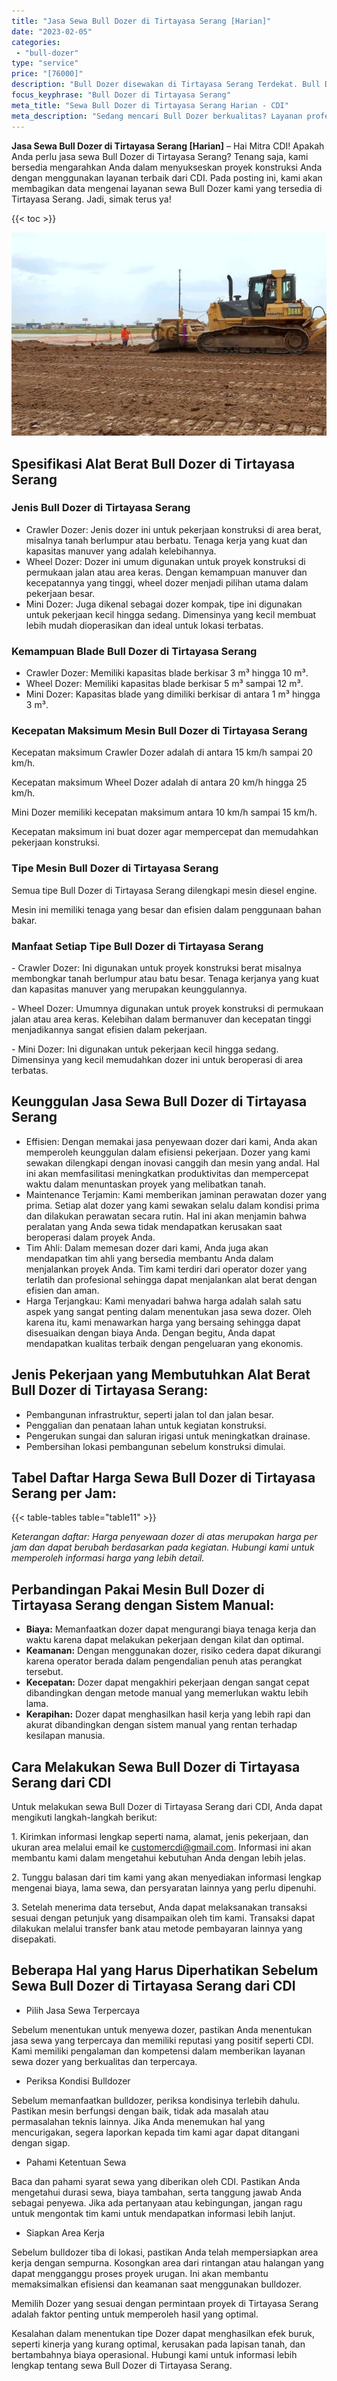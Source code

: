 ```yaml
---
title: "Jasa Sewa Bull Dozer di Tirtayasa Serang [Harian]"
date: "2023-02-05"
categories:
 - "bull-dozer"
type: "service"
price: "[76000]"
description: "Bull Dozer disewakan di Tirtayasa Serang Terdekat. Bull Dozer ini menjadi solusi utama dalam proyek pembangunan sebagai alat berat handal dan efisien. Hubungi kami untuk informasi lebih detail."
focus_keyphrase: "Bull Dozer di Tirtayasa Serang"
meta_title: "Sewa Bull Dozer di Tirtayasa Serang Harian - CDI"
meta_description: "Sedang mencari Bull Dozer berkualitas? Layanan profesional kami siap melayani dengan penawaran terbaik. Klik untuk info lebih lanjut."
---
```


**Jasa Sewa Bull Dozer di Tirtayasa Serang [Harian]** – Hai Mitra CDI! Apakah Anda perlu jasa sewa Bull Dozer di Tirtayasa Serang? Tenang saja, kami bersedia mengarahkan Anda dalam menyukseskan proyek konstruksi Anda dengan menggunakan layanan terbaik dari CDI. Pada posting ini, kami akan membagikan data mengenai layanan sewa Bull Dozer kami yang tersedia di Tirtayasa Serang. Jadi, simak terus ya!

{{< toc >}}

![Jasa Sewa Bull Dozer di Tirtayasa Serang [Harian]](/images/bull-dozer/bull-dozer-18.jpg)

## Spesifikasi Alat Berat Bull Dozer di Tirtayasa Serang

### Jenis Bull Dozer di Tirtayasa Serang

*   Crawler Dozer: Jenis dozer ini untuk pekerjaan konstruksi di area berat, misalnya tanah berlumpur atau berbatu. Tenaga kerja yang kuat dan kapasitas manuver yang adalah kelebihannya.
*   Wheel Dozer: Dozer ini umum digunakan untuk proyek konstruksi di permukaan jalan atau area keras. Dengan kemampuan manuver dan kecepatannya yang tinggi, wheel dozer menjadi pilihan utama dalam pekerjaan besar.
*   Mini Dozer: Juga dikenal sebagai dozer kompak, tipe ini digunakan untuk pekerjaan kecil hingga sedang. Dimensinya yang kecil membuat lebih mudah dioperasikan dan ideal untuk lokasi terbatas.

### Kemampuan Blade Bull Dozer di Tirtayasa Serang

*   Crawler Dozer: Memiliki kapasitas blade berkisar 3 m³ hingga 10 m³.
*   Wheel Dozer: Memiliki kapasitas blade berkisar 5 m³ sampai 12 m³.
*   Mini Dozer: Kapasitas blade yang dimiliki berkisar di antara 1 m³ hingga 3 m³.

### Kecepatan Maksimum Mesin Bull Dozer di Tirtayasa Serang

Kecepatan maksimum Crawler Dozer adalah di antara 15 km/h sampai 20 km/h.

Kecepatan maksimum Wheel Dozer adalah di antara 20 km/h hingga 25 km/h.

Mini Dozer memiliki kecepatan maksimum antara 10 km/h sampai 15 km/h.

Kecepatan maksimum ini buat dozer agar mempercepat dan memudahkan pekerjaan konstruksi.

### Tipe Mesin Bull Dozer di Tirtayasa Serang

Semua tipe Bull Dozer di Tirtayasa Serang dilengkapi mesin diesel engine.

Mesin ini memiliki tenaga yang besar dan efisien dalam penggunaan bahan bakar.

### Manfaat Setiap Tipe Bull Dozer di Tirtayasa Serang

\- Crawler Dozer: Ini digunakan untuk proyek konstruksi berat misalnya membongkar tanah berlumpur atau batu besar. Tenaga kerjanya yang kuat dan kapasitas manuver yang merupakan keunggulannya.

\- Wheel Dozer: Umumnya digunakan untuk proyek konstruksi di permukaan jalan atau area keras. Kelebihan dalam bermanuver dan kecepatan tinggi menjadikannya sangat efisien dalam pekerjaan.

\- Mini Dozer: Ini digunakan untuk pekerjaan kecil hingga sedang. Dimensinya yang kecil memudahkan dozer ini untuk beroperasi di area terbatas.

## Keunggulan Jasa Sewa Bull Dozer di Tirtayasa Serang

*   Effisien: Dengan memakai jasa penyewaan dozer dari kami, Anda akan memperoleh keunggulan dalam efisiensi pekerjaan. Dozer yang kami sewakan dilengkapi dengan inovasi canggih dan mesin yang andal. Hal ini akan memfasilitasi meningkatkan produktivitas dan mempercepat waktu dalam menuntaskan proyek yang melibatkan tanah.
*   Maintenance Terjamin: Kami memberikan jaminan perawatan dozer yang prima. Setiap alat dozer yang kami sewakan selalu dalam kondisi prima dan dilakukan perawatan secara rutin. Hal ini akan menjamin bahwa peralatan yang Anda sewa tidak mendapatkan kerusakan saat beroperasi dalam proyek Anda.
*   Tim Ahli: Dalam memesan dozer dari kami, Anda juga akan mendapatkan tim ahli yang bersedia membantu Anda dalam menjalankan proyek Anda. Tim kami terdiri dari operator dozer yang terlatih dan profesional sehingga dapat menjalankan alat berat dengan efisien dan aman.
*   Harga Terjangkau: Kami menyadari bahwa harga adalah salah satu aspek yang sangat penting dalam menentukan jasa sewa dozer. Oleh karena itu, kami menawarkan harga yang bersaing sehingga dapat disesuaikan dengan biaya Anda. Dengan begitu, Anda dapat mendapatkan kualitas terbaik dengan pengeluaran yang ekonomis.

## Jenis Pekerjaan yang Membutuhkan Alat Berat Bull Dozer di Tirtayasa Serang:

*   Pembangunan infrastruktur, seperti jalan tol dan jalan besar.
*   Penggalian dan penataan lahan untuk kegiatan konstruksi.
*   Pengerukan sungai dan saluran irigasi untuk meningkatkan drainase.
*   Pembersihan lokasi pembangunan sebelum konstruksi dimulai.

## Tabel Daftar Harga Sewa Bull Dozer di Tirtayasa Serang per Jam:

{{< table-tables table="table11" >}}

_Keterangan daftar: Harga penyewaan dozer di atas merupakan harga per jam dan dapat berubah berdasarkan pada kegiatan. Hubungi kami untuk memperoleh informasi harga yang lebih detail._

## Perbandingan Pakai Mesin Bull Dozer di Tirtayasa Serang dengan Sistem Manual:

*   **Biaya:** Memanfaatkan dozer dapat mengurangi biaya tenaga kerja dan waktu karena dapat melakukan pekerjaan dengan kilat dan optimal.
*   **Keamanan:** Dengan menggunakan dozer, risiko cedera dapat dikurangi karena operator berada dalam pengendalian penuh atas perangkat tersebut.
*   **Kecepatan:** Dozer dapat mengakhiri pekerjaan dengan sangat cepat dibandingkan dengan metode manual yang memerlukan waktu lebih lama.
*   **Kerapihan:** Dozer dapat menghasilkan hasil kerja yang lebih rapi dan akurat dibandingkan dengan sistem manual yang rentan terhadap kesilapan manusia.

## Cara Melakukan Sewa Bull Dozer di Tirtayasa Serang dari CDI

Untuk melakukan sewa Bull Dozer di Tirtayasa Serang dari CDI, Anda dapat mengikuti langkah-langkah berikut:

1\.  Kirimkan informasi lengkap seperti nama, alamat, jenis pekerjaan, dan ukuran area melalui email ke customercdi@gmail.com. Informasi ini akan membantu kami dalam mengetahui kebutuhan Anda dengan lebih jelas.

2\.  Tunggu balasan dari tim kami yang akan menyediakan informasi lengkap mengenai biaya, lama sewa, dan persyaratan lainnya yang perlu dipenuhi.

3\.  Setelah menerima data tersebut, Anda dapat melaksanakan transaksi sesuai dengan petunjuk yang disampaikan oleh tim kami. Transaksi dapat dilakukan melalui transfer bank atau metode pembayaran lainnya yang disepakati.

## Beberapa Hal yang Harus Diperhatikan Sebelum Sewa Bull Dozer di Tirtayasa Serang dari CDI

*   Pilih Jasa Sewa Terpercaya

Sebelum menentukan untuk menyewa dozer, pastikan Anda menentukan jasa sewa yang terpercaya dan memiliki reputasi yang positif seperti CDI. Kami memiliki pengalaman dan kompetensi dalam memberikan layanan sewa dozer yang berkualitas dan terpercaya.
*   Periksa Kondisi Bulldozer

Sebelum memanfaatkan bulldozer, periksa kondisinya terlebih dahulu. Pastikan mesin berfungsi dengan baik, tidak ada masalah atau permasalahan teknis lainnya. Jika Anda menemukan hal yang mencurigakan, segera laporkan kepada tim kami agar dapat ditangani dengan sigap.
*   Pahami Ketentuan Sewa

Baca dan pahami syarat sewa yang diberikan oleh CDI. Pastikan Anda mengetahui durasi sewa, biaya tambahan, serta tanggung jawab Anda sebagai penyewa. Jika ada pertanyaan atau kebingungan, jangan ragu untuk mengontak tim kami untuk mendapatkan informasi lebih lanjut.
*   Siapkan Area Kerja

Sebelum bulldozer tiba di lokasi, pastikan Anda telah mempersiapkan area kerja dengan sempurna. Kosongkan area dari rintangan atau halangan yang dapat mengganggu proses proyek urugan. Ini akan membantu memaksimalkan efisiensi dan keamanan saat menggunakan bulldozer.

Memilih Dozer yang sesuai dengan permintaan proyek di Tirtayasa Serang adalah faktor penting untuk memperoleh hasil yang optimal.

Kesalahan dalam menentukan tipe Dozer dapat menghasilkan efek buruk, seperti kinerja yang kurang optimal, kerusakan pada lapisan tanah, dan bertambahnya biaya operasional. Hubungi kami untuk informasi lebih lengkap tentang sewa Bull Dozer di Tirtayasa Serang.